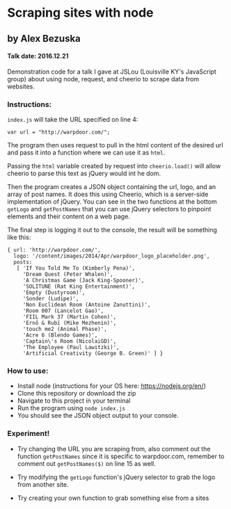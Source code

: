 # Scraping sites with node

## by Alex Bezuska

#### Talk date: 2016.12.21

Demonstration code for a talk I gave at JSLou (Louisville KY's JavaScript group) about using node, request, and cheerio to scrape data from websites.

### Instructions:

`index.js` will take the URL specified on line 4:
```
var url = "http://warpdoor.com/";
```

The program then uses request to pull in the html content of the desired url and pass it into a function where we can use it as `html`.


Passing the `html` variable created by request into `cheerio.load()` will allow cheerio to parse this text as jQuery would int he dom.


Then the program creates a JSON object containing the url, logo, and an array of post names. It does this using Cheerio, which is a server-side implementation of jQuery. You can see in the two functions at the bottom `getLogo` and `getPostNames` that you can use jQuery selectors to pinpoint elements and their content on a web page.


The final step is logging it out to the console, the result will be something like this:
```
{ url: 'http://warpdoor.com/',
  logo: '/content/images/2014/Apr/warpdoor_logo_placeholder.png',
  posts:
   [ 'If You Told Me To (Kimberly Pena)',
     'Dream Quest (Peter Whalen)',
     'A Christmas Game (Jack King-Spooner)',
     'SOLITUNE (Rat King Entertainment)',
     'Empty (Dustyroom)',
     'Sonder (Ludipe)',
     'Non Euclidean Room (Antoine Zanuttini)',
     'Room 007 (Lancelot Gao)',
     'FIIL Mark 37 (Martin Cohen)',
     'Ernő & Rubï (Mike Mezhenin)',
     'touch me2 (Animal Phase)',
     'Acre 6 (Blendo Games)',
     'Captain\'s Room (NicolaiGD)',
     'The Employee (Paul Lawitzki)',
     'Artificial Creativity (George B. Green)' ] }
```

### How to use:

* Install node (instructions for your OS here: https://nodejs.org/en/)
* Clone this repository or download the zip
* Navigate to this project in your terminal
* Run the program using `node index.js`
* You should see the JSON object output to your console.

### Experiment!

* Try changing the URL you are scraping from, also comment out the function `getPostNames` since it is specific to warpdoor.com, remember to comment out `getPostNames($)` on line 15 as well.

* Try modifying the `getLogo` function's jQuery selector to grab the logo from another site.

* Try creating your own function to grab something else from a sites


